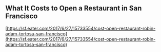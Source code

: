 ## What It Costs to Open a Restaurant in San Francisco
  
  [https://sf.eater.com/2017/6/27/15733554/cost-open-restaurant-robin-adam-tortosa-san-francisco](https://sf.eater.com/2017/6/27/15733554/cost-open-restaurant-robin-adam-tortosa-san-francisco)